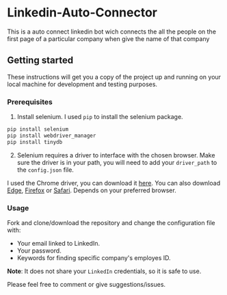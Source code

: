 # Linkedin-Auto-Connector 

This is a auto connect linkedin bot wich connects the all the people on the first page of a particular company when give the name of that company 

## Getting started

These instructions will get you a copy of the project up and running on your local machine for development and testing purposes.

### Prerequisites

1. Install selenium. I used `pip` to install the selenium package.

``` bash
pip install selenium
pip install webdriver_manager
pip install tinydb 
   ```

2. Selenium requires a driver to interface with the chosen browser. Make sure the driver is in your path, you will need to add your `driver_path` to the `config.json` file.

I used the Chrome driver, you can download it [here](https://sites.google.com/a/chromium.org/chromedriver/downloads). You can also download [Edge](https://developer.microsoft.com/en-us/microsoft-edge/tools/webdriver/), [Firefox](https://github.com/mozilla/geckodriver/releases) or [Safari](https://webkit.org/blog/6900/webdriver-support-in-safari-10/). Depends on your preferred browser.

### Usage

Fork and clone/download the repository and change the configuration file with:

* Your email linked to LinkedIn.
* Your password.
* Keywords for finding specific company's employes ID.

**Note**: It does not share your `LinkedIn` credentials, so it is safe to use.

Please feel free to comment or give suggestions/issues.
